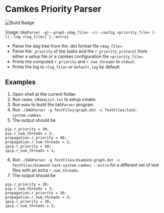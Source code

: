 # Camkes Priority Parser

![Build Badge](https://img.shields.io/github/workflow/status/Jordan-Sun/Camkes-Priority-Parser/CMake/master)

Usage: `DAGParser -g|--graph <dag_file> -c|--config <priority_file> [-l|--log <log_file>] [--extra]`

- Parse the dag tree from the .dot format file `<dag_file>`.  
- Parse the `_priority` of the tasks and the `r_priority_protocol` from either a setup file or a camkes configuration file `<priority_file>`.  
- Prints the computed `r_priority` and `r_num_threads` to `stdout`.  
- Prints the log to `<log_file>` or `default.log` by default.

## Examples
1. Open shell at the current folder.
2. Run `cmake CMakeList.txt` to setup cmake.
3. Run `make` to build the `DAGParser` program.
4. Run `./DAGParser -g TestFiles/graph.dot -c TestFiles/task-system.camkes`.  
5. The output should be
```
pip.r_priority = 30;
pip.r_num_threads = 2;
propagation.r_priority = 40;
propagation.r_num_threads = 2;
ipcp.r_priority = 40;
ipcp.r_num_threads = 1;
```
6. Run `./DAGParser -g TestFiles/diamond-graph.dot -c TestFiles/diamond-task-system.camkes --extra` for a different set of test files with an extra `r_num_threads`.  
7. The output should be
```
pip.r_priority = 20;
pip.r_num_threads = 3;
propagation.r_priority = 30;
propagation.r_num_threads = 3;
ipcp.r_priority = 30;
ipcp.r_num_threads = 2;
```